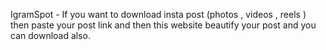 IgramSpot - If you want to download insta post (photos , videos , reels ) then paste your post link and then this website beautify your post and you can download also.
